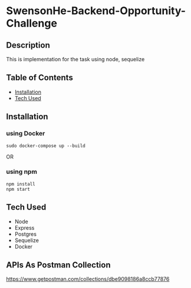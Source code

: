 # SwensonHe-Backend-Opportunity-Challenge

## Description

This is implementation for the task using node, sequelize

## Table of Contents

- [Installation](#installation)
- [Tech Used](#tech-used)

## Installation

### using Docker

```
sudo docker-compose up --build
```

OR

### using npm

```
npm install
npm start

```

## Tech Used

- Node
- Express
- Postgres
- Sequelize
- Docker

## APIs As Postman Collection
https://www.getpostman.com/collections/dbe9098186a8ccb77876

